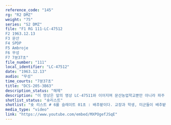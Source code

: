 ```yaml
---
reference_code: "145"
rg: "R2 DMZ"
weight: "75"
series: "S2 DMZ"
file: "F1 RG 111-LC-47512
F2 1963.12.13
F3 문산 
F4 SPDP
F5 Ambroje
F6 무성 
F7 7분37초"
file_number: "111"
local_identifier: "LC-47512"
date: "1963.12.13"
audio: "무성"
time_courts: "7분37초"
title: "DCS-205-3B63"
description_status: "해제"
description: "이 영상은 앞의 영상 LC-47511와 이어지며 문산농업학교뿐만 아니라 파주 내 상광보린원과 박애원 건축, 고아원들 모습이 담겨 있다. 앞의 영상과 동일하게 미군대한원조 프로젝트에서 시작된 건축 사업이다. 파주에는 고아원과 육아원 등 15개 이상 소재한 것으로 알려져 있는데 대부분 한국전쟁 시기 설립되었다고 한다. 1962년 ‘파주린치’ 사건 이후 한미친선협의회 차원에서 미군기지 주변 도시에 소재한 병원 및 학교 등을 건축하는 AFAK(대한군사원조) 프로젝트가 이뤄졌다. 이 차원에서 파주에 초등학교, 중고등학교를비롯한 교사와 금촌민사병원 건축이 진행되었다. 영상에 학교 건물 외에도 농업학교에서 운영하는 소규모 농장이 마련되었다. 이 영상을 촬영한 부대는 미 육군성 특별사진과(department of the army special photographic office, SPDP)이며 같은 4과의 웨이드(Wade)가 담당했다. 이 사진과는 1962년에 미국 본토, 파나마, 태평양 등 3개 구역으로 나눠 조직되었고 국방부, 합동참모부, 미 의회 등에 영상을 제공하기도 했다. 특히 이 부대는 대통령 존 케네디(JFK)의 명령에 따라 무한한 권한을 지녔고 베트남 전쟁을 계기로 확장되었다"
shotlist_status: "숏리스트"
shotlist: "숏 리스트 # 6롤 슬레이트 01초 : 배추밭이다. 교장과 학생, 미군들이 배추밭을 보고 있다. 그 옆에 공사가 한창 이다. 대패질 중이다. (1분20초) 학교전경이다. # 8롤 슬레이트 2분 :  “재단법인 국민후생회 상광보린원(고아원)” 간판. 상광보린원 전경이 보인다. # 9롤 슬레이트 2분58초 : 미군들과 민간인들이 목조구조물을 옮기고 있다. 지붕 구조물 작업. # 10롤 슬레이트 4분08초 : 1963년 11월 13일. 지붕공사 장면. (4분50초) 마을 주변 전경이 보인다. # 11롤 슬레이트 5분17초 : 지붕공사 장면. (6분01초) 미군과 아이들이 즐겨운 시간을 보내고 있다. # 12롤 슬레이트 6분26초 : “박애원(博愛園)” 현판과 기와지붕 입구. “대한미군원조 박애고아원(PAK AI ORPHANAGE) 프로젝트 번호 62-659(0) 지원 미 제1기갑사단 제8공병대대 후원”이라는 표지판. 박애원 전경과 아이들이 보인다. 2층 건물이다. 말을 탄 어른이 아이를 안고 있는 동상"
media_type: "video"
link: "https://www.youtube.com/embed/MXPOgefJSqE"
---
```


